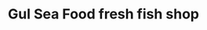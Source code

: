 ---
title: "Gul Sea Food fresh fish shop"
url: /karachi/gul-sea-food-fresh-fish-shop/
shop: fishing
---